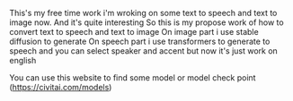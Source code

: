 This's my free time work i'm wroking on some text to speech and text to image now. And it's quite interesting 
So this is my propose work of how to convert text to speech and text to image 
On image part i use stable diffusion to generate 
On speech part i use transformers to generate to speech and you can select speaker and accent but now it's just work on english

You can use this website to find some model or model check point (https://civitai.com/models)
